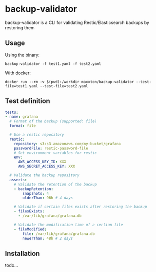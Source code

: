 # backup-validator
backup-validator is a CLI for validating Restic/Elasticsearch backups by restoring them

## Usage
Using the binary:
```shell
backup-validator -f test1.yaml -f test2.yaml
```

With docker:
```shell
docker run --rm -v $(pwd):/workdir maxxton/backup-validator --test-file=test1.yaml --test-file=test2.yaml
```

## Test definition
```yaml
tests:
- name: grafana
  # Format of the backup (supported: file)
  format: file

  # Use a restic repository
  restic:
    repository: s3:s3.amazonaws.com/my-bucket/grafana
    passwordFile: restic-password-file
    # Set environment variables for restic
    env:
      AWS_ACCESS_KEY_ID: XXX
      AWS_SECRET_ACCESS_KEY: XXX

  # Validate the backup repository
  asserts:
    # Validate the retention of the backup
    - backupRetention:
        snapshots: 4
        olderThan: 96h # 4 days

    # Validate if certain files exists after restoring the backup
    - filesExists:
      - /var/lib/grafana/grafana.db

    # Validate the modification time of a certian file
    - fileModified:
        file: /var/lib/grafana/grafana.db
        newerThan: 48h # 2 days
```

## Installation
todo...
